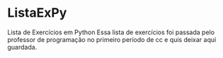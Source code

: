 # ListaExPy
Lista de Exercícios em Python
Essa lista de exercícios foi passada pelo professor de programação no primeiro período de cc e quis deixar aqui guardada.
